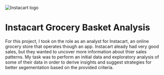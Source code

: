 ![Instacart logo](https://www.instacart.com/company/wp-content/themes/instacartcorporate/theme-assets/images/instacart-color-logo.svg)

# Instacart Grocery Basket Analysis

For this project, I took on the role as an analyst for Instacart, an online grocery store that operates though an app. Instacart aleady had very good sales, but they wanted to uncover more information about thier sales patterns. My task was to perform an initial data and exploratory analysis of some of their data in order to derive insights and suggest strategies for better segementation based on the provided criteria.
